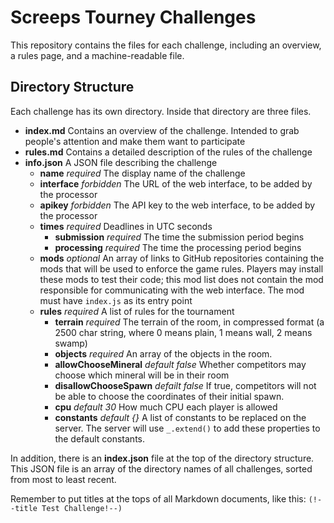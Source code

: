 # Screeps Tourney Challenges

This repository contains the files for each challenge, including an overview, a rules page, and a machine-readable file.

## Directory Structure

Each challenge has its own directory. Inside that directory are three files.

- **index.md**
Contains an overview of the challenge. Intended to grab people's attention and make them want to participate
- **rules.md** Contains a detailed description of the rules of the challenge
- **info.json** A JSON file describing the challenge
    - **name** _required_ The display name of the challenge
    - **interface** _forbidden_ The URL of the web interface, to be added by the processor
    - **apikey** _forbidden_ The API key to the web interface, to be added by the processor
    - **times** _required_ Deadlines in UTC seconds
        - **submission** _required_ The time the submission period begins
        - **processing** _required_ The time the processing period begins
    - **mods** _optional_ An array of links to GitHub repositories containing the mods that will be used to enforce the game rules. Players may install these mods to test their code; this mod list does not contain the mod responsible for communicating with the web interface. The mod must have `index.js` as its entry point
    - **rules** _required_ A list of rules for the tournament
        - **terrain** _required_ The terrain of the room, in compressed format (a 2500 char string, where 0 means plain, 1 means wall, 2 means swamp)
        - **objects** _required_ An array of the objects in the room.
        - **allowChooseMineral** _default false_ Whether competitors may choose which mineral will be in their room
        - **disallowChooseSpawn** _defailt false_ If true, competitors will not be able to choose the coordinates of their initial spawn.
        - **cpu** _default 30_ How much CPU each player is allowed
        - **constants** _default {}_ A list of constants to be replaced on the server. The server will use `_.extend()` to add these properties to the default constants.

In addition, there is an **index.json** file at the top of the directory structure. This JSON file is an array of the directory names of all challenges, sorted from most to least recent.

Remember to put titles at the tops of all Markdown documents, like this: `(!--title Test Challenge!--)`
